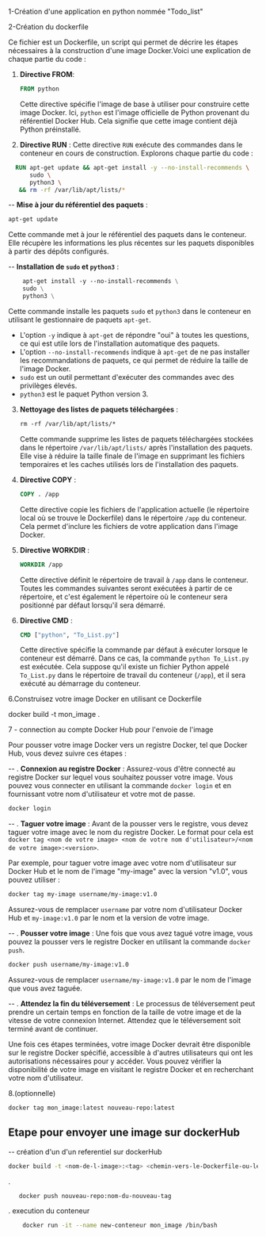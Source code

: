 1-Création d'une application en python nommée "Todo_list"

2-Création du dockerfile

Ce fichier est un Dockerfile, un script qui permet de décrire les étapes nécessaires à la construction d'une image Docker.Voici une explication de chaque partie du code :

1. **Directive FROM**:

   ```Dockerfile
   FROM python
   ```
   Cette directive spécifie l'image de base à utiliser pour construire cette image Docker. Ici, `python` est l'image officielle de Python provenant du référentiel Docker Hub. Cela signifie que cette image contient déjà Python préinstallé.

2. **Directive RUN** :
   Cette directive `RUN` exécute des commandes dans le conteneur en cours de construction. Explorons chaque partie du code :

 ```Dockerfile
   RUN apt-get update && apt-get install -y --no-install-recommends \
       sudo \
       python3 \
    && rm -rf /var/lib/apt/lists/*
```


 -- **Mise à jour du référentiel des paquets** :
   ```Dockerfile
   apt-get update
   ```
   Cette commande met à jour le référentiel des paquets dans le conteneur. Elle récupère les informations les plus récentes sur les paquets disponibles à partir des dépôts configurés.

-- **Installation de `sudo` et `python3`** :
   ```Dockerfile
       apt-get install -y --no-install-recommends \
       sudo \
       python3 \
   ```
   Cette commande installe les paquets `sudo` et `python3` dans le conteneur en utilisant le gestionnaire de paquets `apt-get`. 

   - L'option `-y` indique à `apt-get` de répondre "oui" à toutes les questions, ce qui est utile lors de l'installation automatique des paquets.
   - L'option `--no-install-recommends` indique à `apt-get` de ne pas installer les recommandations de paquets, ce qui permet de réduire la taille de l'image Docker.
   - `sudo` est un outil permettant d'exécuter des commandes avec des privilèges élevés.
   - `python3` est le paquet Python version 3.

3. **Nettoyage des listes de paquets téléchargées** :
   ```Dockerfile
   rm -rf /var/lib/apt/lists/*
   ```
   Cette commande supprime les listes de paquets téléchargées stockées dans le répertoire `/var/lib/apt/lists/` après l'installation des paquets. Elle vise à réduire la taille finale de l'image en supprimant les fichiers temporaires et les caches utilisés lors de l'installation des paquets.

3. **Directive COPY** :
   ```Dockerfile
   COPY . /app
   ```
   Cette directive copie les fichiers de l'application actuelle (le répertoire local où se trouve le Dockerfile) dans le répertoire `/app` du conteneur. Cela permet d'inclure les fichiers de votre application dans l'image Docker.

4. **Directive WORKDIR** :
   ```Dockerfile
   WORKDIR /app
   ```
   Cette directive définit le répertoire de travail à `/app` dans le conteneur. Toutes les commandes suivantes seront exécutées à partir de ce répertoire, et c'est également le répertoire où le conteneur sera positionné par défaut lorsqu'il sera démarré.

5. **Directive CMD** :
   ```Dockerfile
   CMD ["python", "To_List.py"]
   ```
   Cette directive spécifie la commande par défaut à exécuter lorsque le conteneur est démarré. Dans ce cas, la commande `python To_List.py` est exécutée. Cela suppose qu'il existe un fichier Python appelé `To_List.py` dans le répertoire de travail du conteneur (`/app`), et il sera exécuté au démarrage du conteneur.


6.Construisez votre image Docker en utilisant ce Dockerfile

docker build -t mon_image .

7 - connection au compte Docker Hub pour l'envoie de l'image 

Pour pousser votre image Docker vers un registre Docker, tel que Docker Hub, vous devez suivre ces étapes :

-- . **Connexion au registre Docker** : Assurez-vous d'être connecté au registre Docker sur lequel vous souhaitez pousser votre image. Vous pouvez vous connecter en utilisant la commande `docker login` et en fournissant votre nom d'utilisateur et votre mot de passe.

   ```bash
   docker login
   ```
-- . **Taguer votre image** : Avant de la pousser vers le registre, vous devez taguer votre image avec le nom du registre Docker. Le format pour cela est `docker tag <nom de votre image> <nom de votre nom d'utilisateur>/<nom de votre image>:<version>`.

   Par exemple, pour taguer votre image avec votre nom d'utilisateur sur Docker Hub et le nom de l'image "my-image" avec la version "v1.0", vous pouvez utiliser :

   ```bash
   docker tag my-image username/my-image:v1.0
   ```

   Assurez-vous de remplacer `username` par votre nom d'utilisateur Docker Hub et `my-image:v1.0` par le nom et la version de votre image.

-- . **Pousser votre image** : Une fois que vous avez tagué votre image, vous pouvez la pousser vers le registre Docker en utilisant la commande `docker push`.

   ```bash
   docker push username/my-image:v1.0
   ```

   Assurez-vous de remplacer `username/my-image:v1.0` par le nom de l'image que vous avez taguée.

-- . **Attendez la fin du téléversement** : Le processus de téléversement peut prendre un certain temps en fonction de la taille de votre image et de la vitesse de votre connexion Internet. Attendez que le téléversement soit terminé avant de continuer.

Une fois ces étapes terminées, votre image Docker devrait être disponible sur le registre Docker spécifié, accessible à d'autres utilisateurs qui ont les autorisations nécessaires pour y accéder. Vous pouvez vérifier la disponibilité de votre image en visitant le registre Docker et en recherchant votre nom d'utilisateur.

8.(optionnelle)
```bash 
docker tag mon_image:latest nouveau-repo:latest

```

## Etape pour envoyer une image sur dockerHub

-- création d'un d'un referentiel sur dockerHub

```bash
docker build -t <nom-de-l-image>:<tag> <chemin-vers-le-Dockerfile-ou-le-contexte-de-build>
```

.
```bash 
   docker push nouveau-repo:nom-du-nouveau-tag
```

. execution du conteneur 

```bash
    docker run -it --name new-conteneur mon_image /bin/bash
```